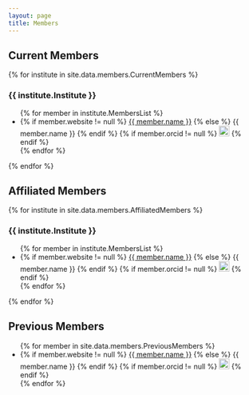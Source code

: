 ```yaml
---
layout: page
title: Members
---
```


<article class="row">
  <section class="columns large-4">

<h2>Current Members</h2>

{% for institute in site.data.members.CurrentMembers %}  
  <h3>{{ institute.Institute }}</h3>
  <ul>
  {% for member in institute.MembersList %}
    <li>
    {% if member.website != null %}
      <a href="{{ member.website }}">{{ member.name }}</a>
    {% else %}
      {{ member.name }}
    {% endif %}
    {% if member.orcid != null %}
      <a href="{{ member.orcid }}"><img alt="ORCID logo" src="/images/logos/orcid_32x32.png" width="21" height="21"/></a>
    {% endif %}
    </li>
  {% endfor %}
  </ul>
{% endfor %}

</section>

<section class="columns large-6">

<h2> Affiliated Members </h2>

{% for institute in site.data.members.AffiliatedMembers %}
  <h3>{{ institute.Institute }}</h3>
  <ul>
  {% for member in institute.MembersList %}
    <li>
    {% if member.website != null %}
      <a href="{{ member.website }}">{{ member.name }}</a>
    {% else %}
      {{ member.name }}
    {% endif %}
    {% if member.orcid != null %}
      <a href="{{ member.orcid }}"><img alt="ORCID logo" src="/images/logos/orcid_32x32.png" width="21" height="21"/></a>
    {% endif %}
    </li>
  {% endfor %}
  </ul>
{% endfor %}

</section>
</article>

<article class="row">

<section class="columns large-6">
<h2> Previous Members </h2>

<ul>
{% for member in site.data.members.PreviousMembers %}
  <li>
  {% if member.website != null %}
    <a href="{{ member.website }}">{{ member.name }}</a>
  {% else %}
    {{ member.name }}
  {% endif %}
  {% if member.orcid != null %}
  <a href="{{ member.orcid }}"><img alt="ORCID logo" src="/images/logos/orcid_32x32.png" width="21" height="21"/></a>
  {% endif %}
  </li>
{% endfor %}
</ul>

</section>

</article>

